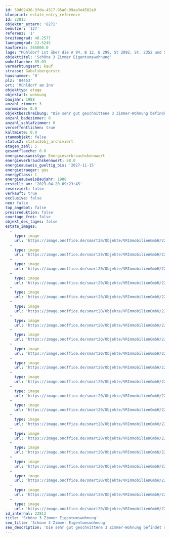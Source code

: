 ```yaml
---
id: 59d02436-3fda-4317-95a6-99aa3e4582a9
blueprint: estate_entry_reference
Id: 22813
objektnr_extern: '8271'
benutzer: '127'
referenz: '1'
breitengrad: 48.2577
laengengrad: 12.5245
kaufpreis: 265000.0
lage: "Mühldorf ist über die A 94, B 12, B 299, St 2092, St. 2352 und St. 2550 vom überregionalen Verkehr erreichbar. Zu den umliegenden Gemeinden/Städten bestehen entsprechende gute Verkehrsverbindungen.\r\n\r\nDie nächste Anschlussmöglichkeit an das Bahnstreckennetz ist über den eigenen Bahnhof Mühldorf gegeben. \r\n\r\nÖffentliche Busverbindungen in die umliegenden Städte bzw. Gemeinden sind vorhanden. \r\n\r\nMühldorf am Inn ist die Kreisstadt des gleichnamigen Landkreises Mühldorf im Regierungs-bezirk Oberbayern. Die Stadt ist eines von dreißig Mittelzentren im Regierungsbezirk. Sie liegt im Ausstrahlungsraum der westlich gelegenen Metropolregion München und im Baye-rischen Chemiedreieck. Mühldorf liegt am Schnittpunkt wichtiger Verkehrswege zwischen München und Passau. \r\n\r\nDie Entfernungen zur Landeshauptstadt München beträgt rd. 73 km (Luftlinie).\r\nIn der Stadt Mühldorf sind ca. 1.450 Gewerbebetriebe ansässig, vornehmlich aus dem Handels- und Handwerksbereich. In der Stadt befinden sich alle öffentlichen Behörden des Landkreises Mühldorf. Im Umkreis von 30 km um die Stadt leben rd. 250.000 Personen. Vom Bahnhof Mühldorf pendeln täglich rd. 14.000 Menschen in Richtung München.\r\n\r\nAktuell hat die Stadt Mühldorf rd. 20.800 Einwohner."
objekttitel: 'Schöne 3 Zimmer Eigentumswohnung'
wohnflaeche: 85.03
vermarktungsart: kauf
strasse: Gabelsbergerstr.
hausnummer: '9'
plz: '84453'
ort: 'Mühldorf am Inn'
objekttyp: etage
objektart: wohnung
baujahr: 1988
anzahl_zimmer: 3
warmmiete: 0.0
objektbeschreibung: "Die sehr gut geschnittene 3 Zimmer-Wohnung befindet sich in der zweiten Etage eines gepflegten Mehrfamilienhauses und bietet in Zuschnitt und Ausstattung eine seltene Gelegenheit.\r\n\r\nNach Betreten der Wohnung gelangen Sie in den geräumigen Flur. Linker Hand befindet sich das Schlafzimmer zur Nordseite. Anschließend kommt das Badezimmer mit Doppelwaschtisch und Badewanne. Weiter finden Sie dann ein Kinderzimmer zur Ostseite sowie ein geräumiges Gaste-WC mit eigener Dusche. Die Küche mit der dazugehörigen Einbauküche und das helle großzügige Wohnzimmer mit dem Balkon zur Südseite. Außerdem befindet sich in der Wohnung auch eine sehr praktische Speisekammer. \r\n\r\nDer helle Parkettboden und die glatt verputzten Wände in allen Wohnräumen unterstreichen das behagliche und moderne Ambiente dieser schönen Wohnung. Weiterhin gehört ein Tiefgaragenstellplatz und ein Kellerraum zu der Einheit. \r\n\r\n Insgesamt überzeugt der klare Grundriss im Zusammenspiel mit viel Helligkeit, der Ausstattung und der ruhigen Lage. Diese Wohnung ist gleichermaßen für Kapitalanleger wie auch Eigennutzer geeignet. Gerne beantworten wir weitere Fragen und stehen für eine Besichtigung zur Verfügung.\r\n\r\nBitte haben Sie Verständnis, dass nur Anfragen mit vollständiger Adresse, Telefonnummer und E-Mailadresse bearbeitet werden können. \r\n\r\nDas Objekt wird für den Käufer provisionspflichtig direkt vom Verkäufer exklusiv über uns angeboten. Die Vermittlungsprovision beträgt 3,57 % inkl. der gesetzlichen Mehrwertsteuer.\r\n\r\nAlle weiteren Kosten des Kaufs, wie die vergleichsweise noch niedrige Grunderwerbssteuer (3,5 %) und Notar- und Gerichtskosten (etwa 1,5 %) sind ebenfalls vom Käufer zu bezahlen."
anzahl_badezimmer: 0
anzahl_schlafzimmer: 0
veroeffentlichen: true
kaltmiete: 0.0
stammobjekt: false
status2: status2obj_archiviert
etagen_zahl: 5
gesamtflaeche: 0.0
energieausweistyp: Energieverbrauchskennwert
energieverbrauchskennwert: 88.0
energieausweis_gueltig_bis: '2027-11-15'
energietraeger: gas
energyClass: C
energieausweisBaujahr: 1988
erstellt_am: '2023-04-20 09:23:45'
reserviert: false
verkauft: true
exclusive: false
neu: false
top_angebot: false
preisreduktion: false
courtage_frei: false
objekt_des_tages: false
estate_images:
  -
    type: image
    url: 'https://image.onoffice.de/smart20/Objekte/VRImmobilienGmbH/22813/480baf80-13d1-450c-ac1e-bc496bb3bc04.jpg'
  -
    type: image
    url: 'https://image.onoffice.de/smart20/Objekte/VRImmobilienGmbH/22813/c6edaa72-5d63-4e6d-a0fa-c254466ea322.jpg'
  -
    type: image
    url: 'https://image.onoffice.de/smart20/Objekte/VRImmobilienGmbH/22813/311432a7-2781-42f2-814b-429eef904581.jpg'
  -
    type: image
    url: 'https://image.onoffice.de/smart20/Objekte/VRImmobilienGmbH/22813/6b1c6b63-46b3-4a4d-b110-28dc2e376ed2.jpg'
  -
    type: image
    url: 'https://image.onoffice.de/smart20/Objekte/VRImmobilienGmbH/22813/a47d9cd5-e49f-4596-8b91-0b2f8ee39710.jpg'
  -
    type: image
    url: 'https://image.onoffice.de/smart20/Objekte/VRImmobilienGmbH/22813/06570dc2-1e8f-4442-823b-92035edfcd2d.jpg'
  -
    type: image
    url: 'https://image.onoffice.de/smart20/Objekte/VRImmobilienGmbH/22813/696f2669-e7f7-43e5-b9a9-b79be8ff78ad.jpg'
  -
    type: image
    url: 'https://image.onoffice.de/smart20/Objekte/VRImmobilienGmbH/22813/9a9f83cb-14bc-4202-9451-e5f678f478d4.jpg'
  -
    type: image
    url: 'https://image.onoffice.de/smart20/Objekte/VRImmobilienGmbH/22813/b4f37f8c-5a43-4a58-adfa-b46e2796066a.jpg'
  -
    type: image
    url: 'https://image.onoffice.de/smart20/Objekte/VRImmobilienGmbH/22813/f9c75d7f-abb2-4199-9d0a-da34a6e09e30.jpg'
  -
    type: image
    url: 'https://image.onoffice.de/smart20/Objekte/VRImmobilienGmbH/22813/e576b2e3-c533-4918-8279-d389ee1beff7.jpg'
  -
    type: image
    url: 'https://image.onoffice.de/smart20/Objekte/VRImmobilienGmbH/22813/c8d0e67d-ed3f-4ae9-9cce-2b46c830af6f.jpg'
  -
    type: image
    url: 'https://image.onoffice.de/smart20/Objekte/VRImmobilienGmbH/22813/76ebfacd-7202-4a93-b904-7b518cbe841d.jpg'
  -
    type: image
    url: 'https://image.onoffice.de/smart20/Objekte/VRImmobilienGmbH/22813/a9a8b505-3e73-43fa-9099-55ba0c471ff5.jpg'
  -
    type: image
    url: 'https://image.onoffice.de/smart20/Objekte/VRImmobilienGmbH/22813/d19a208b-ab87-4781-af25-90ecb871dcec.jpg'
  -
    type: image
    url: 'https://image.onoffice.de/smart20/Objekte/VRImmobilienGmbH/22813/9a75868d-eb01-4a85-9692-7de980c22966.jpg'
  -
    type: image
    url: 'https://image.onoffice.de/smart20/Objekte/VRImmobilienGmbH/22813/bbd23a55-3d6b-46b8-ab26-edfcdb275472.jpg'
  -
    type: image
    url: 'https://image.onoffice.de/smart20/Objekte/VRImmobilienGmbH/22813/e466e7b7-4288-4702-802b-6d3c3b041ab7.jpg'
  -
    type: image
    url: 'https://image.onoffice.de/smart20/Objekte/VRImmobilienGmbH/22813/4f5b30e4-8a22-4ace-9e40-4f57b33bc2bd.jpg'
  -
    type: image
    url: 'https://image.onoffice.de/smart20/Objekte/VRImmobilienGmbH/22813/4c01bd7a-e728-4763-8ea3-62a926f86f40.jpg'
id_internal: 22813
title: 'Schöne 3 Zimmer Eigentumswohnung'
seo_title: 'Schöne 3 Zimmer Eigentumswohnung'
seo_description: 'Die sehr gut geschnittene 3 Zimmer-Wohnung befindet sich in der zweiten Etage eines gepflegten Mehrfamilienhauses und bietet in Zuschnitt und Ausstattung eine s'
---
```

